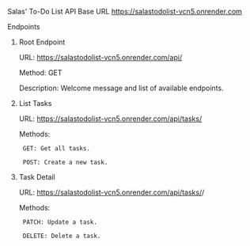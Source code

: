 Salas' To-Do List API
Base URL
https://salastodolist-vcn5.onrender.com

Endpoints
1. Root Endpoint

    URL: https://salastodolist-vcn5.onrender.com/api/

    Method: GET

    Description: Welcome message and list of available endpoints.

2. List Tasks

    URL: https://salastodolist-vcn5.onrender.com/api/tasks/

    Methods:

        GET: Get all tasks.

        POST: Create a new task.

3. Task Detail

    URL: https://salastodolist-vcn5.onrender.com/api/tasks/<id>/

    Methods:

        PATCH: Update a task.

        DELETE: Delete a task.
